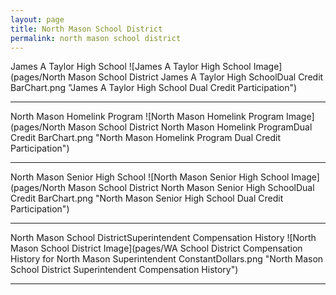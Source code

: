 ```yaml
---
layout: page
title: North Mason School District
permalink: north mason school district
---
```



James A Taylor High School
![James A Taylor High School Image](pages/North Mason School District James A Taylor High SchoolDual Credit BarChart.png "James A Taylor High School Dual Credit Participation")

___

North Mason Homelink Program
![North Mason Homelink Program Image](pages/North Mason School District North Mason Homelink ProgramDual Credit BarChart.png "North Mason Homelink Program Dual Credit Participation")

___

North Mason Senior High School
![North Mason Senior High School Image](pages/North Mason School District North Mason Senior High SchoolDual Credit BarChart.png "North Mason Senior High School Dual Credit Participation")

___

North Mason School DistrictSuperintendent Compensation History
![North Mason School District Image](pages/WA School District Compensation History for North Mason Superintendent ConstantDollars.png "North Mason School District Superintendent Compensation History")

___

